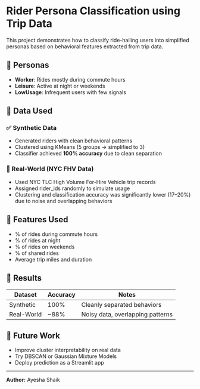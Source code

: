 
# Rider Persona Classification using Trip Data

This project demonstrates how to classify ride-hailing users into simplified personas based on behavioral features extracted from trip data.

## 👥 Personas
- **Worker**: Rides mostly during commute hours
- **Leisure**: Active at night or weekends
- **LowUsage**: Infrequent users with few signals

## 🧪 Data Used
### ✅ Synthetic Data
- Generated riders with clean behavioral patterns
- Clustered using KMeans (5 groups → simplified to 3)
- Classifier achieved **100% accuracy** due to clean separation

### 🔁 Real-World (NYC FHV Data)
- Used NYC TLC High Volume For-Hire Vehicle trip records
- Assigned rider_ids randomly to simulate usage
- Clustering and classification accuracy was significantly lower (17–20%) due to noise and overlapping behaviors

## 🧠 Features Used
- % of rides during commute hours
- % of rides at night
- % of rides on weekends
- % of shared rides
- Average trip miles and duration

## 🚀 Results
| Dataset      | Accuracy | Notes                              |
|--------------|----------|-------------------------------------|
| Synthetic    | 100%     | Cleanly separated behaviors         |
| Real-World   | ~88%     | Noisy data, overlapping patterns    |


## 🔮 Future Work
- Improve cluster interpretability on real data
- Try DBSCAN or Gaussian Mixture Models
- Deploy prediction as a Streamlit app

---

**Author:** Ayesha Shaik
